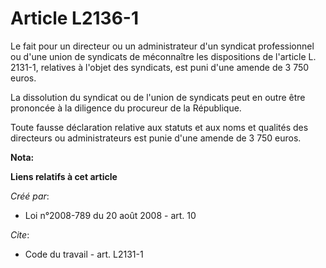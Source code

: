 # Article L2136-1

Le fait pour un directeur ou un administrateur d'un syndicat professionnel ou d'une union de syndicats de méconnaître les
dispositions de l'article L. 2131-1, relatives à l'objet des syndicats, est puni d'une amende de 3 750 euros. 

La dissolution du syndicat ou de l'union de syndicats peut en outre être prononcée à la diligence du procureur de la
République. 

Toute fausse déclaration relative aux statuts et aux noms et qualités des directeurs ou administrateurs est punie d'une
amende de 3 750 euros.

**Nota:**



**Liens relatifs à cet article**

_Créé par_:

  - Loi n°2008-789 du 20 août 2008 - art. 10

_Cite_:

  - Code du travail - art. L2131-1
